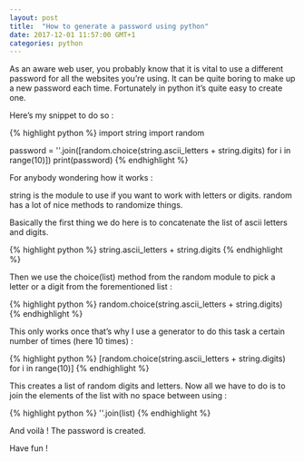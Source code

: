 ```yaml
---
layout: post
title:  "How to generate a password using python"
date: 2017-12-01 11:57:00 GMT+1
categories: python
---
```

As an aware web user, you probably know that it is vital to use a different password for all the websites you’re using.
It can be quite boring to make up a new password each time. Fortunately in python it’s quite easy to create one.

Here’s my snippet to do so :

{% highlight python %}
import string
import random

password = ''.join([random.choice(string.ascii_letters + string.digits) for i in range(10)])
print(password)
{% endhighlight %}

For anybody wondering how it works :

string is the module to use if you want to work with letters or digits.
random has a lot of nice methods to randomize things.

Basically the first thing we do here is to concatenate the list of ascii letters and digits.

{% highlight python %}
string.ascii_letters + string.digits
{% endhighlight %}

Then we use the choice(list) method from the random module to pick a letter or a digit from the forementioned list :

{% highlight python %}
random.choice(string.ascii_letters + string.digits)
{% endhighlight %}

This only works once that’s why I use a generator to do this task a certain number of times (here 10 times) :

{% highlight python %}
[random.choice(string.ascii_letters + string.digits) for i in range(10)]
{% endhighlight %}

This creates a list of random digits and letters. Now all we have to do is to join the elements of the list with no space between using :

{% highlight python %}
''.join(list)
{% endhighlight %}

And voilà ! The password is created.

Have fun !
